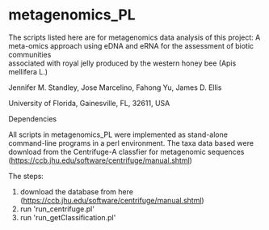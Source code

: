 # metagenomics_PL
The scripts listed here are for metagenomics data analysis of this project:  A meta-omics approach using eDNA and eRNA for the assessment of biotic communities  
associated with royal jelly produced by the western honey bee (Apis mellifera L.)

Jennifer M. Standley, Jose Marcelino, Fahong Yu, James D. Ellis

University of Florida, Gainesville, FL, 32611, USA

Dependencies

All scripts in metagenomics_PL were implemented as stand-alone command-line programs in a perl environment. The taxa data based were download from the Centrifuge-A classfier for metagenomic sequences (https://ccb.jhu.edu/software/centrifuge/manual.shtml)

The steps:
  1. download the database from here (https://ccb.jhu.edu/software/centrifuge/manual.shtml)
  2. run 'run_centrifuge.pl'
  3. run 'run_getClassification.pl'
